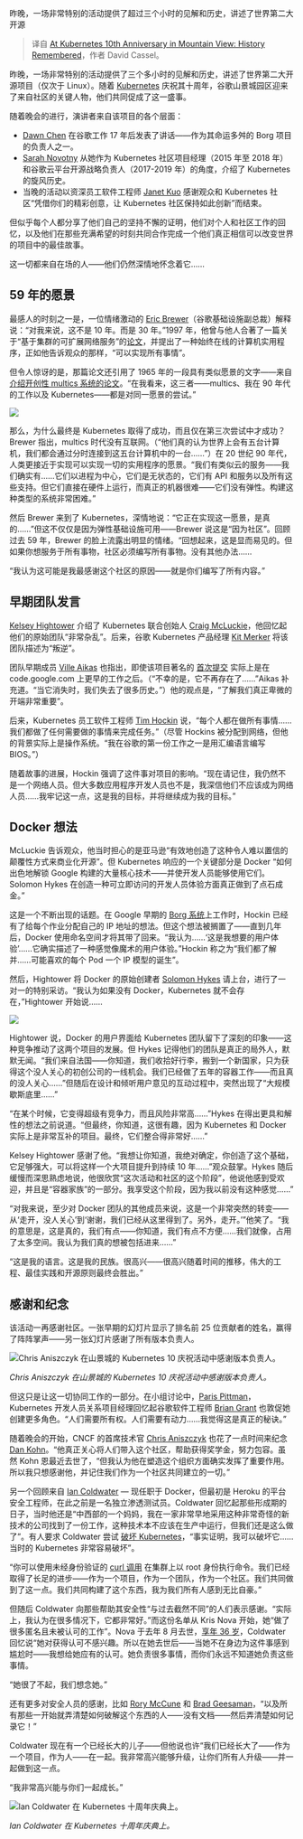 
<!--
title: 在山景城举行的Kubernetes十周年庆典：回顾历史
cover: https://cdn.thenewstack.io/media/2024/06/da23f913-eric-brewer-closes-talk-at-kubernetes-10-celebration-in-mountain-view-screenshot.png
-->

昨晚，一场非常特别的活动提供了超过三个小时的见解和历史，讲述了世界第二大开源

> 译自 [At Kubernetes 10th Anniversary in Mountain View: History Remembered](https://thenewstack.io/at-kubernetes-10th-anniversary-in-mountain-view-history-remembered/)，作者 David Cassel。

昨晚，一场非常特别的活动提供了三个多小时的见解和历史，讲述了世界第二大开源项目（仅次于 Linux）。随着 [Kubernetes](https://thenewstack.io/Kubernetes/) 庆祝其十周年，谷歌山景城园区迎来了来自社区的关键人物，他们共同促成了这一盛事。

随着晚会的进行，演讲者来自该项目的各个层面：

- [Dawn Chen](https://www.linkedin.com/in/chendawnhomepage) 在谷歌工作 17 年后发表了讲话——作为其命运多舛的 Borg 项目的负责人之一。
- [Sarah Novotny](https://www.linkedin.com/in/sarahnovotny/) 从她作为 Kubernetes 社区项目经理（2015 年至 2018 年）和谷歌云平台开源战略负责人（2017-2019 年）的角度，介绍了 Kubernetes 的旋风历史。
- 当晚的活动以资深员工软件工程师 [Janet Kuo](https://www.linkedin.com/in/janetkuo/) 感谢观众和 Kubernetes 社区“凭借你们的精彩创意，让 Kubernetes 社区保持如此创新”而结束。

但似乎每个人都分享了他们自己的坚持不懈的证明，他们对个人和社区工作的回忆，以及他们在那些充满希望的时刻共同合作完成一个他们真正相信可以改变世界的项目中的最佳故事。

这一切都来自在场的人——他们仍然深情地怀念着它……

## 59 年的愿景

最感人的时刻之一是，一位情绪激动的 [Eric Brewer](https://en.wikipedia.org/wiki/Eric_Brewer_(scientist))（谷歌基础设施副总裁）解释说：“对我来说，这不是 10 年。而是 30 年。”1997 年，他曾与他人合著了一篇关于“基于集群的可扩展网络服务”的[论文](https://people.eecs.berkeley.edu/~brewer/cs262b/TACC.pdf)，并提出了一种始终在线的计算机实用程序，正如他告诉观众的那样，“可以实现所有事情”。

但令人惊讶的是，那篇论文还引用了 1965 年的一段具有类似愿景的文字——来自 [介绍开创性 multics 系统的论文](https://dl.acm.org/doi/10.1145/1463891.1463912)。“在我看来，这三者——multics、我在 90 年代的工作以及 Kubernetes——都是对同一愿景的尝试。”

![](https://cdn.thenewstack.io/media/2024/06/cbdd5cac-eric-brewer-at-kubernetes-10-celebration-in-mountain-view-screenshot.png)

那么，为什么最终是 Kubernetes 取得了成功，而且仅在第三次尝试中才成功？Brewer 指出，multics 时代没有互联网。（“他们真的认为世界上会有五台计算机，我们都会通过分时连接到这五台计算机中的一台……”）在 20 世纪 90 年代，人类更接近于实现可以实现一切的实用程序的愿景。“我们有类似云的服务——我们确实有……它们以进程为中心，它们是无状态的，它们有 API 和服务以及所有这些支持。但它们直接在硬件上运行，而真正的机器很难——它们没有弹性。构建这种类型的系统非常困难。”

然后 Brewer 来到了 Kubernetes，深情地说：“它正在实现这一愿景，是真的……”但这不仅仅是因为弹性基础设施可用——Brewer 说这是“因为社区”。回顾过去 59 年，Brewer 的脸上流露出明显的情绪。“回想起来，这是显而易见的。但如果你想服务于所有事物，社区必须编写所有事物。没有其他办法……

“我认为这可能是我最感谢这个社区的原因——就是你们编写了所有内容。”

## 早期团队发言

[Kelsey Hightower](https://thenewstack.io/kelsey-hightower-on-his-very-personal-kubernetes-journey/) 介绍了 Kubernetes 联合创始人 [Craig McLuckie](https://www.linkedin.com/in/craigmcluckie)，他回忆起他们的原始团队“非常杂乱”。后来，谷歌 Kubernetes 产品经理 [Kit Merker](https://www.linkedin.com/in/kitmerker/) 将该团队描述为“叛逆”。

团队早期成员 [Ville Aikas](https://www.linkedin.com/in/villeaikas/) 也指出，即使该项目著名的 [首次提交](https://github.com/kubernetes/kubernetes/commit/2c4b3a562ce34cddc3f8218a2c4d11c7310e6d56) 实际上是在 code.google.com 上更早的工作之后。（“不幸的是，它不再存在了……”Aikas 补充道。“当它消失时，我们失去了很多历史。”）他的观点是，“了解我们真正卑微的开端非常重要”。

后来，Kubernetes 员工软件工程师 [Tim Hockin](https://www.linkedin.com/in/tim-hockin-6501072/) 说，“每个人都在做所有事情……我们都做了任何需要做的事情来完成任务。”（尽管 Hockins 被分配到网络，但他的背景实际上是操作系统。“我在谷歌的第一份工作之一是用汇编语言编写 BIOS。”）

随着故事的进展，Hockin 强调了这件事对项目的影响。“现在请记住，我仍然不是一个网络人员。但大多数应用程序开发人员也不是，我深信他们不应该成为网络人员……我牢记这一点，这是我的目标，并将继续成为我的目标。”

## Docker 想法

McLuckie 告诉观众，他当时担心的是亚马逊“有效地创造了这种令人难以置信的颠覆性方式来商业化开源”。但 Kubernetes 响应的一个关键部分是 Docker “如何出色地解锁 Google 构建的大量核心技术——并使开发人员能够使用它们。Solomon Hykes 在创造一种可立即访问的开发人员体验方面真正做到了点石成金。”

这是一个不断出现的话题。在 Google 早期的 [Borg 系统](https://thenewstack.io/google-learned-borg-container-management/)上工作时，Hockin 已经有了给每个作业分配自己的 IP 地址的想法。但这个想法被搁置了——直到几年后，Docker 使用命名空间才将其带了回来。“我认为……‘这是我想要的用户体验’……它确实描述了一种感觉像魔术的用户体验。”Hockin 称之为“我们都了解并……可能喜欢的每个 Pod 一个 IP 模型的诞生”。

然后，Hightower 将 Docker 的原始创建者 [Solomon Hykes](https://thenewstack.io/solomon-hykes-leader-open-source-world-needs/) 请上台，进行了一对一的特别采访。“我认为如果没有 Docker，Kubernetes 就不会存在，”Hightower 开始说……

![](https://cdn.thenewstack.io/media/2024/06/8e8b7322-kelsey-hightower-interviews-solomon-hykes-at-kubernetes-10-celebration-in-mountain-view-screenshot.png)

Hightower 说，Docker 的用户界面给 Kubernetes 团队留下了深刻的印象——这种竞争推动了这两个项目的发展。但 Hykes 记得他们的团队是真正的局外人，默默无闻。“我们来自法国——你知道，我们收拾好行李，搬到一个新国家，只为获得这个没人关心的初创公司的一线机会。我们已经做了五年的容器工作——而且真的没人关心……”但随后在设计和倾听用户意见的互动过程中，突然出现了“大规模歇斯底里……”

“在某个时候，它变得超级有竞争力，而且风险非常高……”Hykes 在得出更具和解性的想法之前说道。“但最终，你知道，这很有趣，因为 Kubernetes 和 Docker 实际上是非常互补的项目。最终，它们整合得非常好……”

Kelsey Hightower 感谢了他。“我想让你知道，我绝对确定，你创造了这个基础，它足够强大，可以将这样一个大项目提升到持续 10 年……”观众鼓掌。Hykes 随后缓慢而深思熟虑地说，他很欣赏“这次活动和社区的这个阶段”，他说他感到受欢迎，并且是“容器家族”的一部分。我享受这个阶段，因为我以前没有这种感觉……”

“对我来说，至少对 Docker 团队的其他成员来说，这是一个非常突然的转变——从‘走开，没人关心’到‘谢谢，我们已经从这里得到了。另外，走开。’”他笑了。“我的意思是，这是真的，我们有点——你知道，我们有点不方便……我们就像，占用了太多空间。我认为我们真的想被包括进来……”

“这是我的语言。这是我的民族。很高兴——很高兴随着时间的推移，伟大的工程、最佳实践和开源原则最终会胜出。”

## 感谢和纪念

该活动一再感谢社区。一张早期的幻灯片显示了排名前 25 位贡献者的姓名，赢得了阵阵掌声——另一张幻灯片感谢了所有版本负责人。

![Chris Aniszczyk 在山景城的 Kubernetes 10 庆祝活动中感谢版本负责人。](https://cdn.thenewstack.io/media/2024/06/05e42b87-chris-aniszczyk-thanks-release-leads-at-kubernetes-10-celebration-in-mountain-view-screenshot.png)

*Chris Aniszczyk 在山景城的 Kubernetes 10 庆祝活动中感谢版本负责人。*

但这只是让这一切协同工作的一部分。在小组讨论中，[Paris Pittman](https://www.linkedin.com/in/parispittman/)，Kubernetes 开发人员关系项目经理回忆起谷歌软件工程师 [Brian Grant](https://www.linkedin.com/in/bgrant0607/) 也敦促她创建更多角色。“人们需要所有权。人们需要有动力……我觉得这是真正的秘诀。”

随着晚会的开始，CNCF 的首席技术官 [Chris Aniszczyk](https://www.linkedin.com/in/caniszczyk) 也花了一点时间来纪念 [Dan Kohn](https://thenewstack.io/an-open-source-leader-is-gone-a-remembrance-of-dan-kohn/)。“他真正关心将人们带入这个社区，帮助获得奖学金，努力包容。虽然 Kohn 恩最近去世了，“但我认为他在塑造这个组织方面确实发挥了重要作用。所以我只想感谢他，并记住我们作为一个社区共同建立的一切。”

另一个回顾来自 [Ian Coldwater](https://en.wikipedia.org/wiki/Ian_Coldwater) — 现任职于 Docker，但最初是 Heroku 的平台安全工程师，在此之前是一名独立渗透测试员。Coldwater 回忆起那些形成期的日子，当时他还是“中西部的一个妈妈，我在一家非常早地采用这种非常奇怪的新技术的公司找到了一份工作，这种技术本不应该在生产中运行，但我们还是这么做了”。有人要求 Coldwater 尝试 [破坏 Kubernetes](https://thenewstack.io/the-top-5-kubernetes-security-mistakes-youre-probably-making/)，“事实证明，我可以破坏它……当时的 Kubernetes 非常容易破坏”。

“你可以使用未经身份验证的 [curl 调用](https://thenewstack.io/you-too-could-have-made-curl-daniel-stenberg-at-fosdem/) 在集群上以 root 身份执行命令。我们已经取得了长足的进步——作为一个项目，作为一个团队，作为一个社区。我们共同做到了这一点。我们共同构建了这个东西，我为我们所有人感到无比自豪。”

但随后 Coldwater 向那些帮助其安全性“与过去截然不同”的人们表示感谢。“实际上，我认为在很多情况下，它都非常好。”而这份名单从 Kris Nova 开始，她“做了很多匿名且未被认可的工作”。Nova 于去年 8 月去世，[享年 36 岁](https://thenewstack.io/good-bye-kris-nova/)，Coldwater 回忆说“她对获得认可不感兴趣。所以在她去世后——当她不在身边为这件事感到尴尬时——我想给她应有的认可。她负责很多事情，而你们永远不知道她负责这些事情。

“她很了不起，我们想念她。”

还有更多对安全人员的感谢，比如 [Rory McCune](https://www.linkedin.com/in/rorym/) 和 [Brad Geesaman](https://www.linkedin.com/in/bradgeesaman/)，“以及所有那些一开始就弄清楚如何破解这个东西的人——没有文档——然后弄清楚如何记录它！”

Coldwater 现在有一个已经长大的儿子——但他说也许“我们已经长大了——作为一个项目，作为人——在一起。我非常高兴能够升级，让你们所有人升级——并一起做到这一点。

“我非常高兴能与你们一起成长。”

![Ian Coldwater 在 Kubernetes 十周年庆典上。](https://cdn.thenewstack.io/media/2024/06/6d63504d-ian_coldwater_at_kubernetes_10_celebration_in_mountain_view__screenshot__-_closeup.png)

*Ian Coldwater 在 Kubernetes 十周年庆典上。*